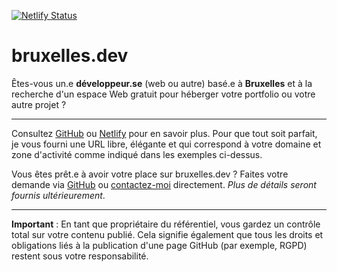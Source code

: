 [![Netlify Status](https://api.netlify.com/api/v1/badges/06d70d7c-98ca-467a-9fff-1286442eaa79/deploy-status)](https://app.netlify.com/sites/bruxelles-dev/deploys)

# bruxelles.dev

Êtes-vous un.e **développeur.se** (web ou autre) basé.e à **Bruxelles** et à la recherche d'un espace Web gratuit pour héberger votre portfolio ou votre autre projet ?

---

Consultez [GitHub](https://shr.wetrafa.xyz/2zcBcwZ) ou [Netlify](https://shr.wetrafa.xyz/2z0pjd4) pour en savoir plus. Pour que tout soit parfait, je vous fourni une URL libre, élégante et qui correspond à votre domaine et zone d'activité comme indiqué dans les exemples ci-dessus.

Vous êtes prêt.e à avoir votre place sur bruxelles.dev ? Faites votre demande via [GitHub](https://github.com/jdbruxelles/bruxelles-dev) ou [contactez-moi](https://jose.bruxelles.dev/contact) directement. *Plus de détails seront fournis ultérieurement*.

---
**Important** : En tant que propriétaire du référentiel, vous gardez un contrôle total sur votre contenu publié. Cela signifie également que tous les droits et obligations liés à la publication d'une page GitHub (par exemple, RGPD) restent sous votre responsabilité.